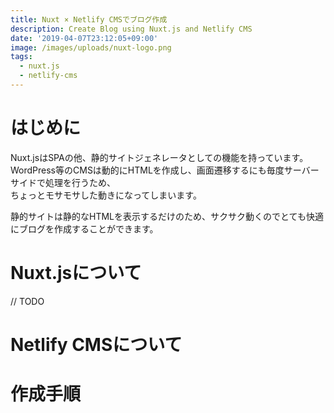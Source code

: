 ```yaml
---
title: Nuxt × Netlify CMSでブログ作成
description: Create Blog using Nuxt.js and Netlify CMS
date: '2019-04-07T23:12:05+09:00'
image: /images/uploads/nuxt-logo.png
tags:
  - nuxt.js
  - netlify-cms
---
```

# はじめに

Nuxt.jsはSPAの他、静的サイトジェネレータとしての機能を持っています。  
WordPress等のCMSは動的にHTMLを作成し、画面遷移するにも毎度サーバーサイドで処理を行うため、  
ちょっとモサモサした動きになってしまいます。

静的サイトは静的なHTMLを表示するだけのため、サクサク動くのでとても快適にブログを作成することができます。

# Nuxt.jsについて

// TODO

# Netlify CMSについて

# 作成手順
